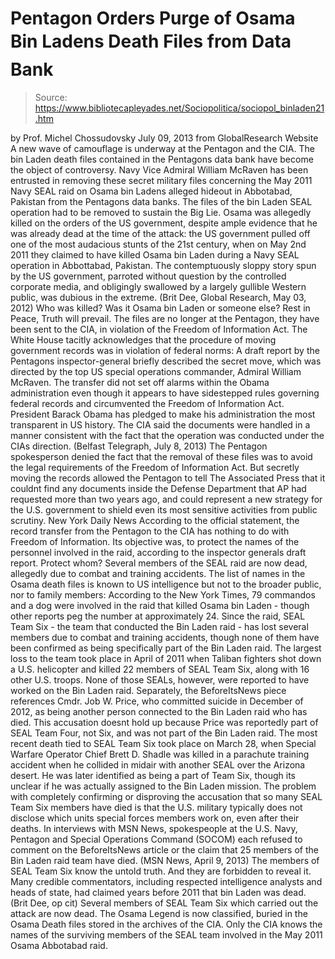 # Pentagon Orders Purge of Osama Bin Ladens Death Files from Data Bank

> Source: https://www.bibliotecapleyades.net/Sociopolitica/sociopol_binladen21.htm

by Prof. Michel Chossudovsky
July 09, 2013
from
GlobalResearch Website
A new wave of
camouflage
is underway at
the Pentagon and the CIA.
The bin Laden
death files contained in the Pentagons data bank
have become the
object of controversy.
Navy Vice Admiral William McRaven has
been entrusted in removing these secret military files concerning the May
2011 Navy SEAL raid on Osama bin Ladens alleged hideout
in Abbotabad, Pakistan from the Pentagons
data banks.
The files of the bin Laden SEAL operation had to
be removed to sustain the Big Lie.
Osama was allegedly killed on the orders of the
US government, despite ample evidence that he was already dead at the time
of the attack:
the US government pulled off one of the
most audacious stunts of the 21st century, when on May 2nd 2011 they
claimed to have killed Osama bin Laden during a Navy SEAL operation in
Abbottabad, Pakistan.
The contemptuously sloppy story spun by the
US government, parroted without question by the controlled corporate
media, and obligingly swallowed by a largely gullible Western public,
was dubious in the extreme.
(Brit Dee,
Global Research, May 03, 2012)
Who was killed? Was it Osama bin Laden or
someone else?
Rest in Peace, Truth will prevail. The
files are no longer at the Pentagon, they have been sent to the CIA, in
violation of the Freedom of Information Act.
The White House tacitly acknowledges that the
procedure of moving government records was in violation of federal norms:
A draft report by the Pentagons
inspector-general briefly described the secret move, which was directed
by the top US special operations commander, Admiral William McRaven.
The transfer did not set off alarms
within the Obama administration even though it
appears to have sidestepped rules governing federal records and
circumvented the Freedom of Information Act.
President Barack Obama has pledged to make
his administration the most transparent in US history.
The CIA said the documents were handled in a
manner consistent with the fact that the operation was conducted under
the CIAs direction.
(Belfast Telegraph, July 8, 2013)
The Pentagon spokesperson denied the fact that
the removal of these files was to avoid the legal requirements of the
Freedom of Information Act.
But secretly moving the records
allowed the Pentagon to tell The Associated Press that it couldnt find
any documents inside the Defense Department that AP had requested more
than two years ago, and could represent a new strategy for the U.S.
government to shield even its most sensitive activities from public
scrutiny.
New York Daily News
According to the official statement, the
record transfer from the Pentagon to the CIA has nothing to do with Freedom
of Information.
Its objective was,
to
protect the names of the personnel involved in the raid, according to
the inspector generals draft report.
Protect whom? Several members of the SEAL raid
are now dead, allegedly due to combat and training accidents.
The list of names in the Osama death files is
known to US intelligence but not to the broader public, nor to family
members:
According to the
New York Times, 79 commandos and a dog were involved in the raid
that killed Osama bin Laden - though
other reports peg the number at approximately 24.
Since the raid, SEAL Team Six - the team
that conducted the Bin Laden raid - has
lost several members due to combat and training accidents,
though none of them have been confirmed as being specifically part of
the Bin Laden raid.
The largest loss to the team took place in
April of 2011 when Taliban fighters
shot down a U.S. helicopter and
killed 22 members of SEAL Team Six, along with 16 other U.S. troops.
None of those SEALs, however, were reported to have worked on the Bin
Laden raid. Separately, the BeforeItsNews piece references Cmdr.
Job W. Price, who committed suicide in
December of 2012, as being another person connected to the Bin Laden
raid who has died. This accusation doesnt hold up because
Price was reportedly part of SEAL Team Four, not Six, and was not
part of the Bin Laden raid.
The most recent death tied to SEAL Team Six
took place on March 28, when Special Warfare Operator Chief Brett D.
Shadle
was killed in a parachute training accident when he collided in
midair with another SEAL over the Arizona desert.
He was later identified as being a part of
Team Six, though its unclear if he was actually assigned to the Bin
Laden mission.
The problem with completely confirming or
disproving the accusation that so many
SEAL Team Six members have died is that the U.S. military typically does
not disclose which units special forces members work on, even after
their deaths.
In interviews with MSN News, spokespeople at
the U.S. Navy, Pentagon and Special Operations Command (SOCOM) each
refused to comment on the BeforeItsNews article or the claim that
25 members of the Bin Laden raid team
have died.
(MSN
News, April 9, 2013)
The members of SEAL Team Six know the untold
truth. And they are forbidden to reveal it.
Many credible commentators, including respected
intelligence analysts and heads of state, had claimed years before
2011 that bin Laden was dead.
(Brit Dee, op cit)
Several members of SEAL Team Six which carried
out the attack are now dead.
The Osama Legend is now classified, buried in
the Osama Death files stored in the archives of the CIA.
Only the CIA knows the names of the surviving
members of the SEAL team involved in the
May 2011 Osama Abbotabad raid.
